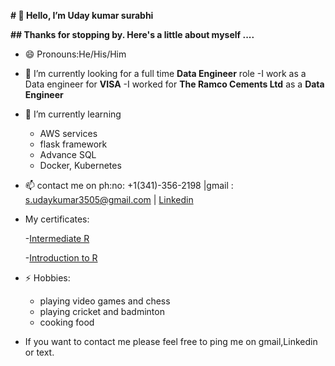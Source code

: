 **# 👋 Hello, I’m Uday kumar surabhi**

**## Thanks for stopping by. Here's a little about myself ....**
- 😄 Pronouns:He/His/Him
- 👀 I’m currently looking for a full time **Data Engineer** role
  -I work as a Data engineer for **VISA**
  -I worked for **The Ramco Cements Ltd** as a **Data Engineer**
  
- 🌱 I’m currently learning
  - AWS services
  - flask framework
  - Advance SQL
  - Docker, Kubernetes
- 📫 contact me on ph:no: +1(341)-356-2198 |gmail : s.udaykumar3505@gmail.com | [Linkedin](https://www.linkedin.com/in/udaysurabhi/)

- My certificates:
  
  -[Intermediate R](https://github.com/Udie3505/Certifications/blob/master/Intermediate%20R.pdf)
  
  -[Introduction to R](https://github.com/Udie3505/Certifications/blob/master/Introduction%20to%20R.pdf)
  
- ⚡ Hobbies:
  - playing video games and chess
  - playing cricket and badminton
  - cooking food
- If you want to contact me please feel free to ping me on gmail,Linkedin or text.
<!---
Udie3505/Udie3505 is a ✨ special ✨ repository because its `README.md` (this file) appears on your GitHub profile.
You can click the Preview link to take a look at your changes.
--->
